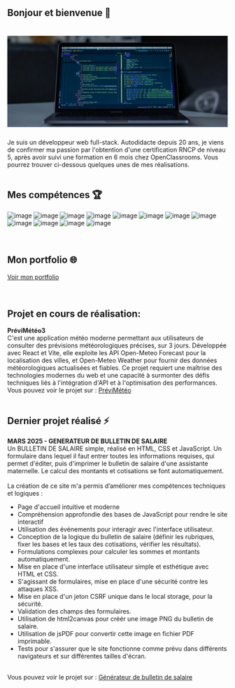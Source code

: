 ## Bonjour et bienvenue 👋

# ![Bernard VERA](https://github.com/Bernard-VERA/Bernard-VERA/blob/main/Banner.jpg)



Je suis un développeur web full-stack. Autodidacte depuis 20 ans, je viens de confirmer ma passion par l'obtention d'une certification RNCP de niveau 5, après avoir suivi une formation en 6 mois chez OpenClassrooms. Vous pourrez trouver ci-dessous quelques unes de mes réalisations. <br/>
<br/>


## Mes compétences :trophy:
  ![image](https://img.shields.io/badge/HTML5-E34F26?style=for-the-badge&logo=html5&logoColor=white)
  ![image](https://img.shields.io/badge/CSS3-1572B6?style=for-the-badge&logo=css3&logoColor=white)
  ![image](https://img.shields.io/badge/JavaScript-323330?style=for-the-badge&logo=javascript&logoColor=F7DF1E)
  ![image](https://img.shields.io/badge/React-20232A?style=for-the-badge&logo=react&logoColor=61DAFB) 
  ![image](https://img.shields.io/badge/VITE-323330?style=for-the-badge&logo=vite&logoColor=646CFF)
  ![image](https://img.shields.io/badge/Node.js-339933?style=for-the-badge&logo=nodedotjs&logoColor=white)
  ![image](https://img.shields.io/badge/Express.js-000000?style=for-the-badge&logo=express&logoColor=white)
  ![image](https://img.shields.io/badge/MongoDB-4EA94B?style=for-the-badge&logo=mongodb&logoColor=white) 
  ![image](https://img.shields.io/badge/JWT-000000?style=for-the-badge&logo=json-web-tokens&logoColor=FFFFFF)
  ![image](https://img.shields.io/badge/Git-F05032?style=for-the-badge&logo=git&logoColor=FFFFFF)
  ![image](https://img.shields.io/badge/GitHub-181717?style=for-the-badge&logo=github&logoColor=FFFFFF)
  ![image](https://img.shields.io/badge/REST-blue?style=for-the-badge&label=API)<br/>
  <br/>
  <br/>


  ## Mon portfolio :globe_with_meridians:
  <a href="https://bv-portfolio.vercel.app/" target="_blank">Voir mon portfolio</a>
  <br/>
  <br/>
  <br/>


## Projet en cours de réalisation:
**PréviMétéo3**<br/>
C'est une application météo moderne permettant aux utilisateurs de consulter des prévisions météorologiques précises, sur 3 jours. Développée avec React et Vite, elle exploite les API Open-Meteo Forecast pour la localisation des villes, et Open-Meteo Weather pour fournir des données météorologiques actualisées et fiables. Ce projet requiert une maîtrise des technologies modernes du web et une capacité à surmonter des défis techniques liés à l'intégration d'API et à l'optimisation des performances.
<br/>
Vous pouvez voir le projet sur : 
<a href="https://previmeteo.vercel.app/" target="_blank">PréviMétéo</a>
<br/>
<br/>

  ## Dernier projet réalisé  ⚡
**MARS 2025 - GENERATEUR DE BULLETIN DE SALAIRE**<br/>
Un BULLETIN DE SALAIRE simple, réalisé en HTML, CSS et JavaScript. Un formulaire dans lequel il faut entrer toutes les informations requises, qui permet d'éditer, puis d'imprimer le bulletin de salaire d'une assistante maternelle. Le calcul des montants et cotisations se font automatiquement.<br/><br/>
La création de ce site m'a permis d’améliorer mes compétences techniques et logiques :<br/>
- Page d'accueil intuitive et moderne
- Compréhension approfondie des bases de JavaScript pour rendre le site interactif<br/>
- Utilisation des événements pour interagir avec l'interface utilisateur.<br/>
- Conception de la logique du bulletin de salaire (définir les rubriques, fixer les bases et les taux des cotisations, vérifier les résultats).<br/>
- Formulations complexes pour calculer les sommes et montants automatiquement.<br/>
- Mise en place d'une interface utilisateur simple et esthétique avec HTML et CSS.<br/>
- S'agissant de formulaires, mise en place d'une sécurité contre les attaques XSS.<br/>
- Mise en place d'un jeton CSRF unique dans le local storage, pour la sécurité.<br/>
- Validation des champs des formulaires.<br/>
- Utilisation de html2canvas pour créér une image PNG du bulletin de salaire.<br/>
- Utilisation de jsPDF pour convertir cette image en fichier PDF imprimable.<br/>
- Tests pour s'assurer que le site fonctionne comme prévu dans différents navigateurs et sur différentes tailles d'écran.<br/>
<br/>
Vous pouvez voir le projet sur : 
<a href="https://bernard-vera.github.io/Projet-Salaire/" target="_blank">Générateur de bulletin de salaire</a>
<br/>
<br/>


<!--
**Bernard-VERA/Bernard-VERA** is a ✨ _special_ ✨ repository because its `README.md` (this file) appears on your GitHub profile.

Here are some ideas to get you started:

- 🔭 I’m currently working on ...
- 🌱 I’m currently learning ...
- 👯 I’m looking to collaborate on ...
- 🤔 I’m looking for help with ...
- 💬 Ask me about ...
- 📫 How to reach me: ...
- 😄 Pronouns: ...
- ⚡ Fun fact: ...
-->
